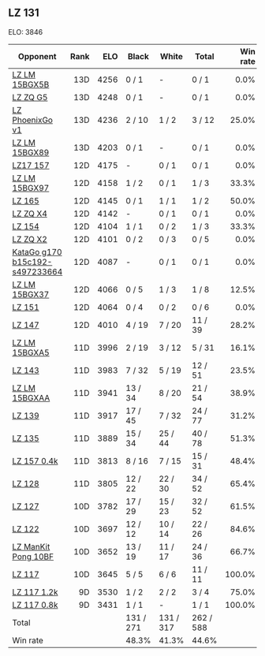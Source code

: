 ## LZ 131 ##

ELO: 3846

Opponent | Rank | ELO | Black | White | Total | Win rate
---------|-----:|----:|-------|-------|-------|-------:
[LZ LM 15BGX5B](LZ%20LM%2015BGX5B.md) | 13D | 4256 | 0 / 1 | - | 0 / 1 | 0.0%
[LZ ZQ G5](LZ%20ZQ%20G5.md) | 13D | 4248 | 0 / 1 | - | 0 / 1 | 0.0%
[LZ PhoenixGo v1](LZ%20PhoenixGo%20v1.md) | 13D | 4236 | 2 / 10 | 1 / 2 | 3 / 12 | 25.0%
[LZ LM 15BGX89](LZ%20LM%2015BGX89.md) | 13D | 4203 | 0 / 1 | - | 0 / 1 | 0.0%
[LZ17 157](LZ17%20157.md) | 12D | 4175 | - | 0 / 1 | 0 / 1 | 0.0%
[LZ LM 15BGX97](LZ%20LM%2015BGX97.md) | 12D | 4158 | 1 / 2 | 0 / 1 | 1 / 3 | 33.3%
[LZ 165](LZ%20165.md) | 12D | 4145 | 0 / 1 | 1 / 1 | 1 / 2 | 50.0%
[LZ ZQ X4](LZ%20ZQ%20X4.md) | 12D | 4142 | - | 0 / 1 | 0 / 1 | 0.0%
[LZ 154](LZ%20154.md) | 12D | 4104 | 1 / 1 | 0 / 2 | 1 / 3 | 33.3%
[LZ ZQ X2](LZ%20ZQ%20X2.md) | 12D | 4101 | 0 / 2 | 0 / 3 | 0 / 5 | 0.0%
[KataGo g170 b15c192-s497233664](KataGo%20g170%20b15c192-s497233664.md) | 12D | 4087 | - | 0 / 1 | 0 / 1 | 0.0%
[LZ LM 15BGX37](LZ%20LM%2015BGX37.md) | 12D | 4066 | 0 / 5 | 1 / 3 | 1 / 8 | 12.5%
[LZ 151](LZ%20151.md) | 12D | 4064 | 0 / 4 | 0 / 2 | 0 / 6 | 0.0%
[LZ 147](LZ%20147.md) | 12D | 4010 | 4 / 19 | 7 / 20 | 11 / 39 | 28.2%
[LZ LM 15BGXA5](LZ%20LM%2015BGXA5.md) | 11D | 3996 | 2 / 19 | 3 / 12 | 5 / 31 | 16.1%
[LZ 143](LZ%20143.md) | 11D | 3983 | 7 / 32 | 5 / 19 | 12 / 51 | 23.5%
[LZ LM 15BGXAA](LZ%20LM%2015BGXAA.md) | 11D | 3941 | 13 / 34 | 8 / 20 | 21 / 54 | 38.9%
[LZ 139](LZ%20139.md) | 11D | 3917 | 17 / 45 | 7 / 32 | 24 / 77 | 31.2%
[LZ 135](LZ%20135.md) | 11D | 3889 | 15 / 34 | 25 / 44 | 40 / 78 | 51.3%
[LZ 157 0.4k](LZ%20157%200.4k.md) | 11D | 3813 | 8 / 16 | 7 / 15 | 15 / 31 | 48.4%
[LZ 128](LZ%20128.md) | 11D | 3805 | 12 / 22 | 22 / 30 | 34 / 52 | 65.4%
[LZ 127](LZ%20127.md) | 10D | 3782 | 17 / 29 | 15 / 23 | 32 / 52 | 61.5%
[LZ 122](LZ%20122.md) | 10D | 3697 | 12 / 12 | 10 / 14 | 22 / 26 | 84.6%
[LZ ManKit Pong 10BF](LZ%20ManKit%20Pong%2010BF.md) | 10D | 3652 | 13 / 19 | 11 / 17 | 24 / 36 | 66.7%
[LZ 117](LZ%20117.md) | 10D | 3645 | 5 / 5 | 6 / 6 | 11 / 11 | 100.0%
[LZ 117 1.2k](LZ%20117%201.2k.md) | 9D | 3530 | 1 / 2 | 2 / 2 | 3 / 4 | 75.0%
[LZ 117 0.8k](LZ%20117%200.8k.md) | 9D | 3431 | 1 / 1 | - | 1 / 1 | 100.0%
Total | | | 131 / 271 | 131 / 317 | 262 / 588 | 
Win rate| | | 48.3% | 41.3% | 44.6% | 

